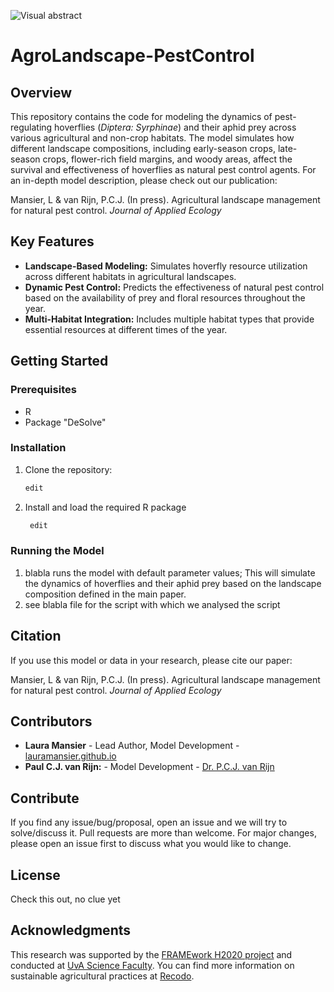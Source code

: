 
![Visual abstract](https://github.com/user-attachments/assets/65a76517-05ce-4a9e-9299-fbe92169b438)

# AgroLandscape-PestControl

## Overview
This repository contains the code for modeling the dynamics of pest-regulating hoverflies (*Diptera: Syrphinae*) and their aphid prey across various agricultural and non-crop habitats. The model simulates how different landscape compositions, including early-season crops, late-season crops, flower-rich field margins, and woody areas, affect the survival and effectiveness of hoverflies as natural pest control agents.
For an in-depth model description, please check out our publication: 

Mansier, L & van Rijn, P.C.J. (In press). Agricultural landscape management for natural pest control. *Journal of Applied Ecology*

## Key Features
- **Landscape-Based Modeling:** Simulates hoverfly resource utilization across different habitats in agricultural landscapes.
- **Dynamic Pest Control:** Predicts the effectiveness of natural pest control based on the availability of prey and floral resources throughout the year.
- **Multi-Habitat Integration:** Includes multiple habitat types that provide essential resources at different times of the year.

## Getting Started
### Prerequisites
- R
- Package "DeSolve"

### Installation
1. Clone the repository:
    ```bash
    edit
    ```
2. Install and load the required R package
   ```bash
    edit
    ```
### Running the Model
1. blabla runs the model with default parameter values; This will simulate the dynamics of hoverflies and their aphid prey based on the landscape composition defined in the main paper.
2. see blabla file for the script with which we analysed the script


## Citation
If you use this model or data in your research, please cite our paper:

Mansier, L & van Rijn, P.C.J. (In press). Agricultural landscape management for natural pest control. *Journal of Applied Ecology*

## Contributors
- **Laura Mansier** - Lead Author, Model Development - [lauramansier.github.io](https://lauramansier.github.io/)
- **Paul C.J. van Rijn:** - Model Development - [Dr. P.C.J. van Rijn](https://www.uva.nl/en/profile/r/i/p.c.j.vanrijn/p.c.j.vanrijn.html)

## Contribute
If you find any issue/bug/proposal, open an issue and we will try to solve/discuss it.
Pull requests are more than welcome. For major changes, please open an issue first to discuss what you would like to change. 

## License
Check this out, no clue yet

## Acknowledgments
This research was supported by the [FRAMEwork H2020 project](https://www.framework-biodiversity.eu/) and conducted at [UvA Science Faculty](https://science.uva.nl/). You can find more information on sustainable agricultural practices at [Recodo](https://recodo.io/).







